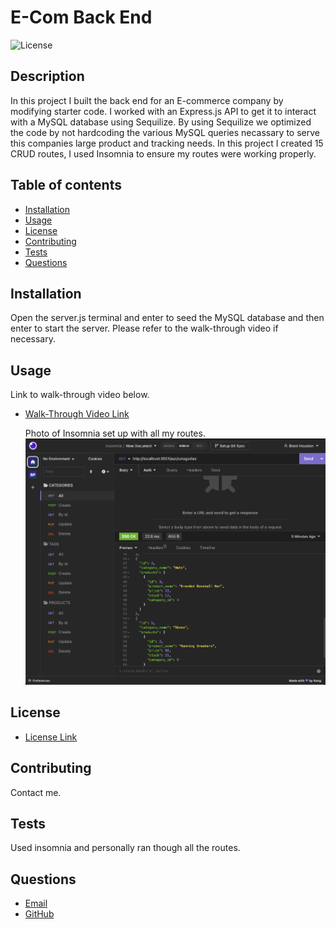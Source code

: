# E-Com Back End
![License](https://img.shields.io/badge/License-MIT-yellow.svg)   
## Description
  In this project I built the back end for an E-commerce company by modifying starter code.  I worked with an Express.js API to get it to interact with a MySQL database using Sequilize.  By using Sequilize we optimized the code by not hardcoding the various MySQL queries necassary to serve this companies large product and tracking needs. In this project I created 15 CRUD routes, I used Insomnia to ensure my routes were working properly. 

## Table of contents
  * [Installation](#installation)
  * [Usage](#usage)
  * [License](#license)
  * [Contributing](#contributing)
  * [Tests](#tests)
  * [Questions](#questions)
    
## Installation
  Open the server.js terminal and enter <npm run seed> to seed the MySQL database and then enter <npm start> to start the server. Please refer to the walk-through video if necessary. 
    
## Usage
  Link to walk-through video below.
* [Walk-Through Video Link](https://drive.google.com/file/d/187nr7I2YK20msH8om4XU6s67SmEpljc6/view)
    
  Photo of Insomnia set up with all my routes.
  ![Insomnia routes](/images/InsomniaScreenShot.png "Insomnia routes")
## License
* [License Link](https://opensource.org/license/mit/)
     
## Contributing
  Contact me.
    
    
## Tests
  Used insomnia and personally ran though all the routes.
    
    
## Questions
   * [Email](mailto:brentjustinhouston@gmail.com)
   * [GitHub](https://github.com/brenthouston)